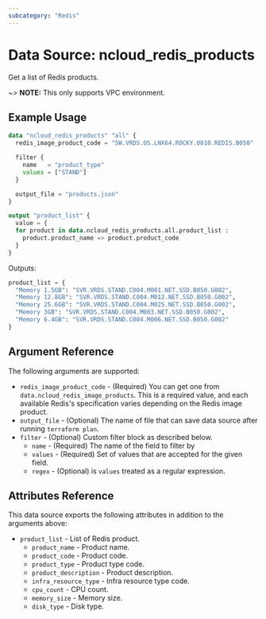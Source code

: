 ```yaml
---
subcategory: "Redis"
---
```



# Data Source: ncloud_redis_products

Get a list of Redis products.

~> **NOTE:** This only supports VPC environment.

## Example Usage

```terraform
data "ncloud_redis_products" "all" {
  redis_image_product_code = "SW.VRDS.OS.LNX64.ROCKY.0810.REDIS.B050"

  filter {
    name   = "product_type"
    values = ["STAND"]
  }

  output_file = "products.json"
}

output "product_list" {
  value = {
  for product in data.ncloud_redis_products.all.product_list :
    product.product_name => product.product_code
  }
}
```

Outputs:
```terraform
product_list = {
  "Memory 1.5GB": "SVR.VRDS.STAND.C004.M001.NET.SSD.B050.G002",
  "Memory 12.8GB": "SVR.VRDS.STAND.C004.M012.NET.SSD.B050.G002",
  "Memory 25.6GB": "SVR.VRDS.STAND.C004.M025.NET.SSD.B050.G002",
  "Memory 3GB": "SVR.VRDS.STAND.C004.M003.NET.SSD.B050.G002",
  "Memory 6.4GB": "SVR.VRDS.STAND.C004.M006.NET.SSD.B050.G002"
}
```

## Argument Reference

The following arguments are supported:

* `redis_image_product_code` - (Required) You can get one from `data.ncloud_redis_image_products`. This is a required value, and each available Redis's specification varies depending on the Redis image product.
* `output_file` - (Optional) The name of file that can save data source after running `terraform plan`.
* `filter` - (Optional) Custom filter block as described below.
  * `name` - (Required) The name of the field to filter by
  * `values` - (Required) Set of values that are accepted for the given field.
  * `regex` - (Optional) is `values` treated as a regular expression.

## Attributes Reference

This data source exports the following attributes in addition to the arguments above:

* `product_list` - List of Redis product.
  * `product_name` - Product name.
  * `product_code` - Product code.
  * `product_type` - Product type code.
  * `product_description` - Product description.
  * `infra_resource_type` - Infra resource type code.
  * `cpu_count` - CPU count.
  * `memory_size` - Memory size.
  * `disk_type` - Disk type.
